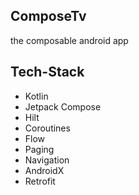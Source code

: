 ## ComposeTv
 the composable android  app
## Tech-Stack
* Kotlin
* Jetpack Compose
* Hilt
* Coroutines
* Flow
* Paging
* Navigation
* AndroidX
* Retrofit
